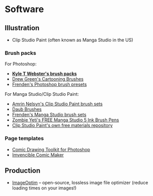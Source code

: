 # Software

## Illustration

- Clip Studio Paint (often known as Manga Studio in the US)

### Brush packs

For Photoshop:

- **[Kyle T Webster's brush packs](https://gumroad.com/kyletwebster)**
- [Drew Green's Cartooning Brushes](https://gumroad.com/l/qIMP#)
- [Frenden's Photoshop brush presets](http://frenden.myshopify.com/collections/photoshop)

For Manga Studio/Clip Studio Paint:

- [Amrin Nelsyn's Clip Studio Paint brush sets](https://gumroad.com/arminnelsyn#)
- [Daub Brushes](http://www.daub-brushes.com/)
- [Frenden's Manga Studio brush sets](http://frenden.myshopify.com/collections/manga-studio)
- [Zombie Yeti's FREE Manga Studio 5 Ink Brush Pens](http://www.zombieyeti.com/free-manga-studio-5-ink-brush-pens/)
- [Clip Studio Paint's own free materials repository](http://www.clipstudio.net/en/dl/materials/)

### Page templates

- [Comic Drawing Toolkit for Photoshop](https://gumroad.com/l/comictoolkit#)
- [Imvencible Comic Maker](https://gumroad.com/l/LboBr#)

## Production

- [ImageOptim](https://imageoptim.com/) – open-source, lossless image file optimizer (reduce loading times on your images!)
